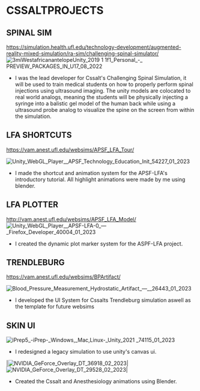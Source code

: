 # CSSALTPROJECTS

## SPINAL SIM
https://simulation.health.ufl.edu/technology-development/augmented-reality-mixed-simulation/ra-sim/challenging-spinal-simulator/
![3miWestafricanantelopeUnity_2019 1 1f1_Personal_-_ PREVIEW_PACKAGES_IN_U17_08_2022](https://user-images.githubusercontent.com/89361982/185233592-14774526-7486-4631-8190-be1fbe0a8a4a.gif)

- I was the lead developer for Cssalt's Challenging Spinal Simulation, it will be used to train medical students on how to properly perform spinal injections using ultrasound imaging. The unity models are colocated to real world analogs, meaning the students will be physically injecting a syringe into a balistic gel model of the human back while using a ultrasound probe analog to visualize the spine on the screen from within the simulation.

## LFA SHORTCUTS 
https://vam.anest.ufl.edu/websims/APSF_LFA_Tour/

![Unity_WebGL_Player__APSF_Technology_Education_Init_54227_01_2023](https://user-images.githubusercontent.com/89361982/211476847-b9be483f-761a-4f99-a26d-234a2ec3a052.gif)
- I made the shortcut and animation system for the APSF-LFA's introductory tutorial. All highlight animations were made by me using blender.

## LFA PLOTTER
http://vam.anest.ufl.edu/websims/APSF_LFA_Model/
![Unity_WebGL_Player__APSF-LFA-0_—_Firefox_Developer_40004_01_2023](https://user-images.githubusercontent.com/89361982/211482474-01718514-deea-411d-96f1-285a89244b2b.gif)
- I created the dynamic plot marker system for the ASPF-LFA project.

## TRENDLEBURG
https://vam.anest.ufl.edu/websims/BPArtifact/

![Blood_Pressure_Measurement_Hydrostatic_Artifact_—__26443_01_2023](https://user-images.githubusercontent.com/89361982/211647497-de97f269-52e9-4014-bddc-ae45dcba443f.gif)
- I developed the UI System for Cssalts Trendleburg simulation aswell as the template for future websims

## SKIN UI 

![iPrep5_-_iPrep_-_Windows,_Mac,_Linux_-_Unity_2021 _74115_01_2023](https://user-images.githubusercontent.com/89361982/211647839-5bb169b6-743d-406d-8168-daa7eda88a5e.gif)
- I redesigned a legacy simulation to use unity's canvas ui.


|![NVIDIA_GeForce_Overlay_DT_36918_02_2023](https://user-images.githubusercontent.com/89361982/216804358-8c16ad46-7264-447e-8477-b8f05db00d2f.gif)|
![NVIDIA_GeForce_Overlay_DT_29528_02_2023](https://user-images.githubusercontent.com/89361982/216804425-d2f3be31-146d-4fe5-8f3a-3b0ff8170140.gif)|

- Created the Cssalt and Anesthesiology animations using Blender.
